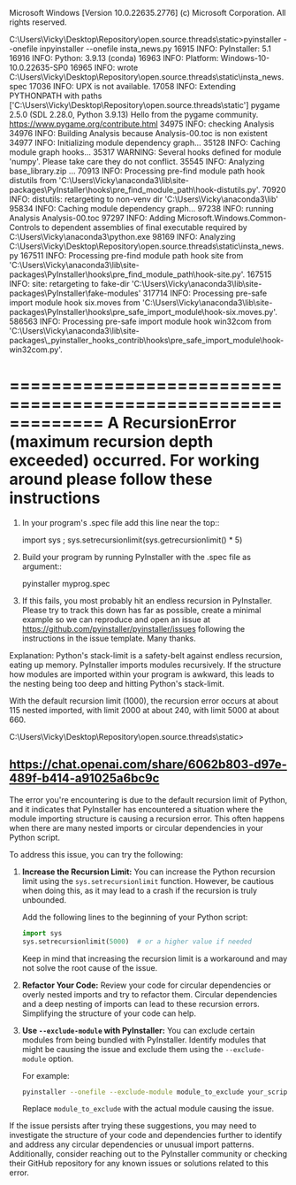Microsoft Windows [Version 10.0.22635.2776]
(c) Microsoft Corporation. All rights reserved.

C:\Users\Vicky\Desktop\Repository\open.source.threads\static>pyinstaller --onefile inpyinstaller --onefile insta_news.py
16915 INFO: PyInstaller: 5.1
16916 INFO: Python: 3.9.13 (conda)
16963 INFO: Platform: Windows-10-10.0.22635-SP0
16965 INFO: wrote C:\Users\Vicky\Desktop\Repository\open.source.threads\static\insta_news.spec
17036 INFO: UPX is not available.
17058 INFO: Extending PYTHONPATH with paths
['C:\\Users\\Vicky\\Desktop\\Repository\\open.source.threads\\static']
pygame 2.5.0 (SDL 2.28.0, Python 3.9.13)
Hello from the pygame community. https://www.pygame.org/contribute.html
34975 INFO: checking Analysis
34976 INFO: Building Analysis because Analysis-00.toc is non existent
34977 INFO: Initializing module dependency graph...
35128 INFO: Caching module graph hooks...
35317 WARNING: Several hooks defined for module 'numpy'. Please take care they do not conflict.
35545 INFO: Analyzing base_library.zip ...
70913 INFO: Processing pre-find module path hook distutils from 'C:\\Users\\Vicky\\anaconda3\\lib\\site-packages\\PyInstaller\\hooks\\pre_find_module_path\\hook-distutils.py'.
70920 INFO: distutils: retargeting to non-venv dir 'C:\\Users\\Vicky\\anaconda3\\lib'
95834 INFO: Caching module dependency graph...
97238 INFO: running Analysis Analysis-00.toc
97297 INFO: Adding Microsoft.Windows.Common-Controls to dependent assemblies of final executable
  required by C:\Users\Vicky\anaconda3\python.exe
98169 INFO: Analyzing C:\Users\Vicky\Desktop\Repository\open.source.threads\static\insta_news.py
167511 INFO: Processing pre-find module path hook site from 'C:\\Users\\Vicky\\anaconda3\\lib\\site-packages\\PyInstaller\\hooks\\pre_find_module_path\\hook-site.py'.
167515 INFO: site: retargeting to fake-dir 'C:\\Users\\Vicky\\anaconda3\\lib\\site-packages\\PyInstaller\\fake-modules'
317714 INFO: Processing pre-safe import module hook six.moves from 'C:\\Users\\Vicky\\anaconda3\\lib\\site-packages\\PyInstaller\\hooks\\pre_safe_import_module\\hook-six.moves.py'.
586563 INFO: Processing pre-safe import module hook win32com from 'C:\\Users\\Vicky\\anaconda3\\lib\\site-packages\\_pyinstaller_hooks_contrib\\hooks\\pre_safe_import_module\\hook-win32com.py'.

=============================================================
A RecursionError (maximum recursion depth exceeded) occurred.
For working around please follow these instructions
=============================================================

1. In your program's .spec file add this line near the top::

     import sys ; sys.setrecursionlimit(sys.getrecursionlimit() * 5)

2. Build your program by running PyInstaller with the .spec file as
   argument::

     pyinstaller myprog.spec

3. If this fails, you most probably hit an endless recursion in
   PyInstaller. Please try to track this down has far as possible,
   create a minimal example so we can reproduce and open an issue at
   https://github.com/pyinstaller/pyinstaller/issues following the
   instructions in the issue template. Many thanks.

Explanation: Python's stack-limit is a safety-belt against endless recursion,
eating up memory. PyInstaller imports modules recursively. If the structure
how modules are imported within your program is awkward, this leads to the
nesting being too deep and hitting Python's stack-limit.

With the default recursion limit (1000), the recursion error occurs at about
115 nested imported, with limit 2000 at about 240, with limit 5000 at about
660.


C:\Users\Vicky\Desktop\Repository\open.source.threads\static>

https://chat.openai.com/share/6062b803-d97e-489f-b414-a91025a6bc9c
----------------------------------------------------------------

The error you're encountering is due to the default recursion limit of Python, and it indicates that PyInstaller has encountered a situation where the module importing structure is causing a recursion error. This often happens when there are many nested imports or circular dependencies in your Python script.

To address this issue, you can try the following:

1. **Increase the Recursion Limit:**
   You can increase the Python recursion limit using the `sys.setrecursionlimit` function. However, be cautious when doing this, as it may lead to a crash if the recursion is truly unbounded.

   Add the following lines to the beginning of your Python script:

   ```python
   import sys
   sys.setrecursionlimit(5000)  # or a higher value if needed
   ```

   Keep in mind that increasing the recursion limit is a workaround and may not solve the root cause of the issue.

2. **Refactor Your Code:**
   Review your code for circular dependencies or overly nested imports and try to refactor them. Circular dependencies and a deep nesting of imports can lead to these recursion errors. Simplifying the structure of your code can help.

3. **Use `--exclude-module` with PyInstaller:**
   You can exclude certain modules from being bundled with PyInstaller. Identify modules that might be causing the issue and exclude them using the `--exclude-module` option.

   For example:
   ```bash
   pyinstaller --onefile --exclude-module module_to_exclude your_script.py
   ```

   Replace `module_to_exclude` with the actual module causing the issue.

If the issue persists after trying these suggestions, you may need to investigate the structure of your code and dependencies further to identify and address any circular dependencies or unusual import patterns. Additionally, consider reaching out to the PyInstaller community or checking their GitHub repository for any known issues or solutions related to this error.
